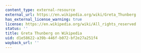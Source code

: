 ```yaml
---
content_type: external-resource
external_url: https://en.wikipedia.org/wiki/Greta_Thunberg
has_external_license_warning: true
license: https://en.wikipedia.org/wiki/All_rights_reserved
status: ''
title: Greta Thunberg on Wikipedia
uid: d1e58622-a39b-446f-b072-bf2e27a251f4
wayback_url: ''
---
```

